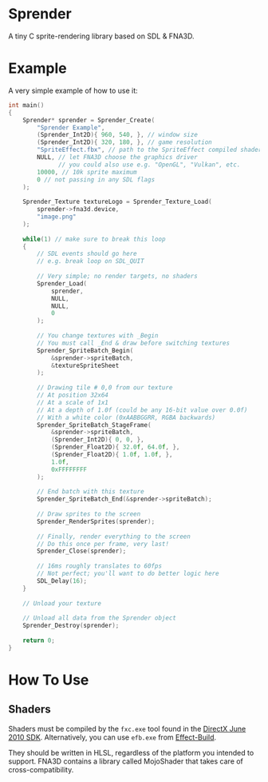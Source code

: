 # Sprender

A tiny C sprite-rendering library based on SDL & FNA3D.

# Example

A very simple example of how to use it:

```c
int main()
{
    Sprender* sprender = Sprender_Create(
        "Sprender Example",
        (Sprender_Int2D){ 960, 540, }, // window size
        (Sprender_Int2D){ 320, 180, }, // game resolution
        "SpriteEffect.fbx", // path to the SpriteEffect compiled shader
        NULL, // let FNA3D choose the graphics driver
              // you could also use e.g. "OpenGL", "Vulkan", etc.
        10000, // 10k sprite maximum
        0 // not passing in any SDL flags
    );
    
    Sprender_Texture textureLogo = Sprender_Texture_Load(
        sprender->fna3d.device,
        "image.png"
    );
    
    while(1) // make sure to break this loop
    {
        // SDL events should go here
        // e.g. break loop on SDL_QUIT
        
        // Very simple; no render targets, no shaders
        Sprender_Load(
            sprender,
            NULL,
            NULL,
            0
        );
        
        // You change textures with _Begin
        // You must call _End & draw before switching textures
        Sprender_SpriteBatch_Begin(
            &sprender->spriteBatch,
            &textureSpriteSheet
        );
        
        // Drawing tile # 0,0 from our texture
        // At position 32x64
        // At a scale of 1x1
        // At a depth of 1.0f (could be any 16-bit value over 0.0f)
        // With a white color (0xAABBGGRR, RGBA backwards)
        Sprender_SpriteBatch_StageFrame(
            &sprender->spriteBatch,
            (Sprender_Int2D){ 0, 0, },
            (Sprender_Float2D){ 32.0f, 64.0f, },
            (Sprender_Float2D){ 1.0f, 1.0f, },
            1.0f,
            0xFFFFFFFF
        );
        
        // End batch with this texture
        Sprender_SpriteBatch_End(&sprender->spriteBatch);
        
        // Draw sprites to the screen
        Sprender_RenderSprites(sprender);
        
        // Finally, render everything to the screen
        // Do this once per frame, very last!
        Sprender_Close(sprender);
        
        // 16ms roughly translates to 60fps
        // Not perfect; you'll want to do better logic here
        SDL_Delay(16);
    }
    
    // Unload your texture
    
    // Unload all data from the Sprender object
    Sprender_Destroy(sprender);
    
    return 0;
}
```

# How To Use

## Shaders

Shaders must be compiled by the `fxc.exe` tool found in the [DirectX June 2010 SDK](https://www.microsoft.com/en-us/download/details.aspx?id=8109). Alternatively, you can use `efb.exe` from [Effect-Build](https://github.com/GlaireDaggers/Effect-Build/releases/tag/v0.1).

They should be written in HLSL, regardless of the platform you intended to support. FNA3D contains a library called MojoShader that takes care of cross-compatibility.
